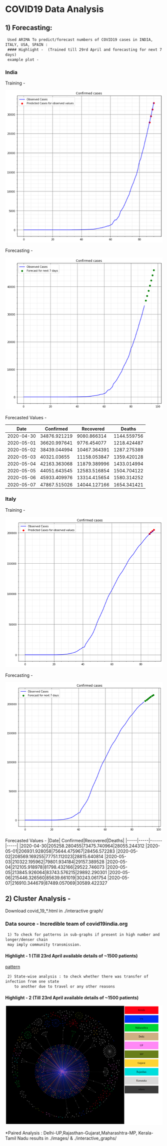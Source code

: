 # COVID19 Data Analysis

## 1) Forecasting:
     Used ARIMA To predict/forecast numbers of COVID19 cases in INDIA, ITALY, USA, SPAIN :
     #### Highlight -  (Trained till 29rd April and forecasting for next 7 days)
     example plot - 
   ### India
   Training - 
   
   ![India](https://github.com/akjayant/COVID19-Data-Analysis/blob/master/images/INDIA_training.png)
   
   
   Forecasting - 
   
   ![India](https://github.com/akjayant/COVID19-Data-Analysis/blob/master/images/india_forecasting.png)
   
   Forecasted Values -
   
|Date| Confirmed|Recovered|Deaths|
|-----|-----|------|-----|
2020-04-30|34876.921219|9080.866314|1144.559756
2020-05-01|36620.997641|9776.454077|1218.424487
2020-05-02|38439.044994|10467.364391|1287.275389
2020-05-03|40321.03655|11158.053847|1359.420128
2020-05-04|42163.363068|11879.389996|1433.014994
2020-05-05|44051.643545|12583.516854|1504.704122
2020-05-06|45933.409976|13314.415654|1580.314252
2020-05-07|47867.515026|14044.127166|1654.341421

  ### Italy
   Training - 
   
   ![Italy](https://github.com/akjayant/COVID19-Data-Analysis/blob/master/images/italy_training.png)
   
   
   Forecasting - 
   
   ![Italy](https://github.com/akjayant/COVID19-Data-Analysis/blob/master/images/italy_forecasting.png)
   
  Forecasted Values -
|Date| Confirmed|Recovered|Deaths|
|-----|-----|------|-----|
|2020-04-30|205258.280455|73475.740964|28055.244312
|2020-05-01|206931.928058|75644.475967|28456.572283
|2020-05-02|208569.169255|77751.112023|28815.640814
|2020-05-03|210322.195962|79801.934184|29157.389528
|2020-05-04|212105.918978|81798.432166|29522.746073
|2020-05-05|213845.926064|83743.576215|29892.290301
|2020-05-06|215446.326560|85639.661019|30243.061754
|2020-05-07|216910.344679|87489.057069|30589.422327



## 2) Cluster Analysis - 
Download covid_19_*.html in ./interactive graph/
### Data source - Incredible team of covid19india.org
     1) To check for patterns in sub-graphs if present in high number and longer/denser chain 
     may imply community transmission.
 #### Highlight - 1 (Till 23rd April available details of ~1500 patients)
 
  [pattern](https://github.com/akjayant/COVID19-Data-Analysis/blob/master/images/full.png)
  
     2) State-wise analysis : to check whether there was transfer of infection from one state 
        to another due to travel or any other reasons
        
 #### Highlight - 2 (Till 23rd April available details of ~1500 patients)
 ![State-wise analysis India](https://github.com/akjayant/COVID19-Data-Analysis/blob/master/images/top_8.png)
  
  *Paired Analysis : Delhi-UP,Rajasthan-Gujarat,Maharashtra-MP, Kerala-Tamil Nadu results in ./images/ & ./interactive_graphs/




     

